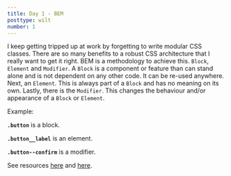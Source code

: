```yaml
---
title: Day 1 - BEM
posttype: wilt
number: 1
---
```


I keep getting tripped up at work by forgetting to write modular CSS classes. There are so many benefits to a robust CSS architecture that I really want to get it right. BEM is a methodology to achieve this. `Block`, `Element` and `Modifier`. A `Block` is a component or feature than can stand alone and is not dependent on any other code. It can be re-used anywhere. Next, an `Element`. This is always part of a `Block` and has no meaning on its own. Lastly, there is the `Modifier`. This changes the behaviour and/or appearance of a `Block` or `Element`.

Example:

__`.button`__ is a block.

**`.button__label`** is an element.

__`.button--confirm`__ is a modifier.

See resources [here](http://getbem.com/introduction/) and [here](https://zellwk.com/blog/css-architecture-1/).